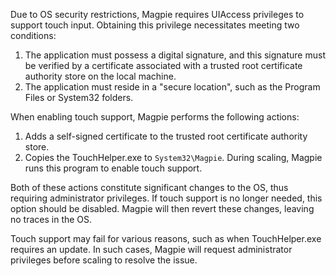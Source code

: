 Due to OS security restrictions, Magpie requires UIAccess privileges to support touch input. Obtaining this privilege necessitates meeting two conditions:

1. The application must possess a digital signature, and this signature must be verified by a certificate associated with a trusted root certificate authority store on the local machine.
2. The application must reside in a "secure location", such as the Program Files or System32 folders.

When enabling touch support, Magpie performs the following actions:

1. Adds a self-signed certificate to the trusted root certificate authority store.
2. Copies the TouchHelper.exe to `System32\Magpie`. During scaling, Magpie runs this program to enable touch support.

Both of these actions constitute significant changes to the OS, thus requiring administrator privileges. If touch support is no longer needed, this option should be disabled. Magpie will then revert these changes, leaving no traces in the OS.

Touch support may fail for various reasons, such as when TouchHelper.exe requires an update. In such cases, Magpie will request administrator privileges before scaling to resolve the issue.
